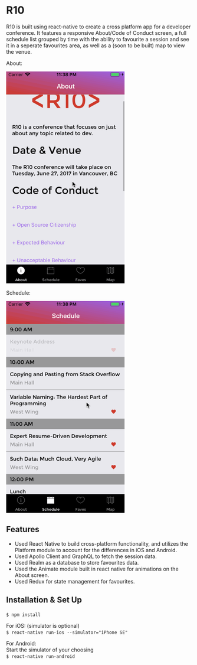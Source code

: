 # R10

R10 is built using react-native to create a cross platform app for a developer conference. It features a responsive About/Code of Conduct screen, a full schedule list grouped by time with the ability to favourite a session and see it in a seperate favourites area, as well as a (soon to be built) map to view the venue.

About:

![About Screen](js/assets/r10-about-gif.gif)

Schedule:

![Schedule Screen](js/assets/r10-schedule-gif.gif)

## Features

- Used React Native to build cross-platform functionality, and utilizes the Platform module to account for the differences in iOS and Android.
- Used Apollo Client and GraphQL to fetch the session data.
- Used Realm as a database to store favourites data. 
- Used the Animate module built in react native for animations on the About screen.
- Used Redux for state management for favourites.

## Installation & Set Up

`$ npm install`

For iOS: (simulator is optional)  
`$ react-native run-ios --simulator="iPhone SE"`

For Android:  
Start the simulator of your choosing  
`$ react-native run-android`